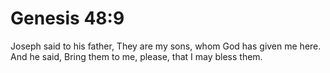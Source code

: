 # Genesis 48:9

Joseph said to his father, They are my sons, whom God has given me here. And he said, Bring them to me, please, that I may bless them.
